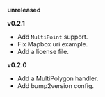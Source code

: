 
**unreleased**

**v0.2.1**

- Add `MultiPoint` support.
- Fix Mapbox uri example.
- Add a license file.

**v0.2.0**

- Add a MultiPolygon handler.
- Add bump2version config.

